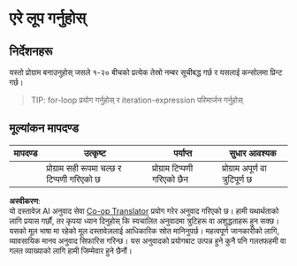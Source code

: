 <!--
CO_OP_TRANSLATOR_METADATA:
{
  "original_hash": "8b2381170bd0fd2870f5889bb8620f02",
  "translation_date": "2025-08-25T21:50:48+00:00",
  "source_file": "2-js-basics/4-arrays-loops/assignment.md",
  "language_code": "ne"
}
-->
# एरे लूप गर्नुहोस्

## निर्देशनहरू

यस्तो प्रोग्राम बनाउनुहोस् जसले १-२० बीचको प्रत्येक तेस्रो नम्बर सूचीबद्ध गर्छ र यसलाई कन्सोलमा प्रिन्ट गर्छ।

> TIP: for-loop प्रयोग गर्नुहोस् र iteration-expression परिमार्जन गर्नुहोस्

## मूल्यांकन मापदण्ड

| मापदण्ड | उत्कृष्ट                               | पर्याप्त                 | सुधार आवश्यक                  |
| -------- | --------------------------------------- | ------------------------ | ------------------------------ |
|          | प्रोग्राम सही रूपमा चल्छ र टिप्पणी गरिएको छ | प्रोग्राम टिप्पणी गरिएको छैन | प्रोग्राम अपूर्ण वा त्रुटिपूर्ण छ |

**अस्वीकरण**:  
यो दस्तावेज़ AI अनुवाद सेवा [Co-op Translator](https://github.com/Azure/co-op-translator) प्रयोग गरेर अनुवाद गरिएको छ। हामी यथार्थताको लागि प्रयास गर्छौं, तर कृपया ध्यान दिनुहोस् कि स्वचालित अनुवादमा त्रुटिहरू वा अशुद्धताहरू हुन सक्छ। यसको मूल भाषा मा रहेको मूल दस्तावेज़लाई आधिकारिक स्रोत मानिनुपर्छ। महत्वपूर्ण जानकारीको लागि, व्यावसायिक मानव अनुवाद सिफारिस गरिन्छ। यस अनुवादको प्रयोगबाट उत्पन्न हुने कुनै पनि गलतफहमी वा गलत व्याख्याको लागि हामी जिम्मेवार हुने छैनौं।